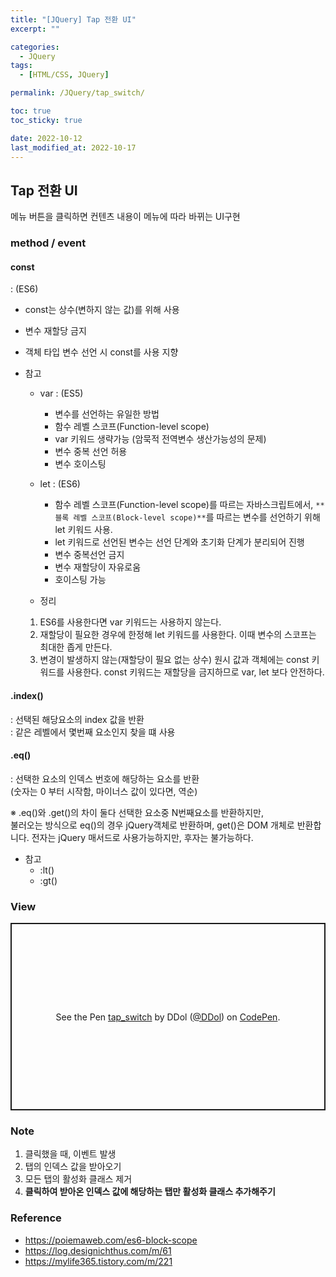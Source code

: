 ```yaml
---
title: "[JQuery] Tap 전환 UI"
excerpt: ""

categories:
  - JQuery
tags:
  - [HTML/CSS, JQuery]

permalink: /JQuery/tap_switch/

toc: true
toc_sticky: true

date: 2022-10-12
last_modified_at: 2022-10-17
---
```


## Tap 전환 UI
메뉴 버튼을 클릭하면 컨텐츠 내용이 메뉴에 따라 바뀌는 UI구현

### method / event  

#### const
: (ES6) 
- const는 상수(변하지 않는 값)를 위해 사용
- 변수 재할당 금지
- 객체 타입 변수 선언 시 const를 사용 지향

- 참고 
  - var : (ES5) 
    - 변수를 선언하는 유일한 방법 
    - 함수 레벨 스코프(Function-level scope)
    - var 키워드 생략가능 (암묵적 전역변수 생산가능성의 문제)
    - 변수 중복 선언 허용 
    - 변수 호이스팅

  - let : (ES6) 
    - 함수 레벨 스코프(Function-level scope)를 따르는 자바스크립트에서, `**블록 레벨 스코프(Block-level scope)**`를 따르는 변수를 선언하기 위해 let 키워드 사용.
    - let 키워드로 선언된 변수는 선언 단계와 초기화 단계가 분리되어 진행
    - 변수 중복선언 금지
    - 변수 재할당이 자유로움
    - 호이스팅 가능
  
  - 정리
  1.  ES6를 사용한다면 var 키워드는 사용하지 않는다.
  2. 재할당이 필요한 경우에 한정해 let 키워드를 사용한다. 이때 변수의 스코프는 최대한 좁게 만든다.
  3. 변경이 발생하지 않는(재할당이 필요 없는 상수) 원시 값과 객체에는 const 키워드를 사용한다. const 키워드는 재할당을 금지하므로 var, let 보다 안전하다.
  
#### .index() 
:   선택된 해당요소의 index 값을 반환   
:   같은 레벨에서 몇번째 요소인지 찾을 떄 사용  

#### .eq()
: 선택한 요소의 인덱스 번호에 해당하는 요소를 반환  
  (숫자는 0 부터 시작함, 마이너스 값이 있다면, 역순)


  ※ .eq()와 .get()의 차이 
  둘다 선택한 요소중 N번째요소를 반환하지만,  
  불러오는 방식으로 eq()의 경우 jQuery객체로 반환하며, get()은 DOM 개체로 반환합니다. 전자는 jQuery 매서드로 사용가능하지만, 후자는 불가능하다.

- 참고 
  - :lt()
  - :gt()

  
### View 

<p class="codepen" data-height="300" data-default-tab="result" data-slug-hash="GRdwLvp" data-user="DDol" style="height: 300px; box-sizing: border-box; display: flex; align-items: center; justify-content: center; border: 2px solid; margin: 1em 0; padding: 1em;">
  <span>See the Pen <a href="https://codepen.io/DDol/pen/GRdwLvp">
  tap_switch</a> by DDol (<a href="https://codepen.io/DDol">@DDol</a>)
  on <a href="https://codepen.io">CodePen</a>.</span>
</p>
<script async src="https://cpwebassets.codepen.io/assets/embed/ei.js"></script>


### Note
1. 클릭했을 때, 이벤트 발생 
2. 탭의 인덱스 값을 받아오기 
3. 모든 탭의 활성화 클래스 제거 
4. **클릭하여 받아온 인덱스 값에 해당하는 탭만 활성화 클래스 추가해주기**

### Reference
- https://poiemaweb.com/es6-block-scope
- https://log.designichthus.com/m/61
- https://mylife365.tistory.com/m/221

